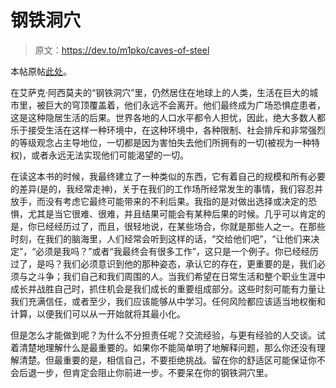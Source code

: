 # 钢铁洞穴

> 原文：<https://dev.to/m1pko/caves-of-steel>

本帖原帖[此处](https://partitionbyblog.wordpress.com/2017/07/02/caves-of-steel/)。

在艾萨克·阿西莫夫的“钢铁洞穴”里，仍然居住在地球上的人类，生活在巨大的城市里，被巨大的穹顶覆盖着，他们永远不会离开。他们最终成为广场恐惧症患者，这是这种隐居生活的后果。世界各地的人口水平都令人担忧，因此，绝大多数人都乐于接受生活在这样一种环境中，在这种环境中，各种限制、社会排斥和非常强烈的等级观念占主导地位，一切都是因为害怕失去他们所拥有的一切(被视为一种特权)，或者永远无法实现他们可能渴望的一切。

在读这本书的时候，我最终建立了一种类似的东西，它有着自己的规模和所有必要的差异(是的，我经常走神)，关于在我们的工作场所经常发生的事情，我们容忍并放手，而没有考虑它最终可能带来的不利后果。我指的是对做出选择或决定的恐惧，尤其是当它很难、很难，并且结果可能会有某种后果的时候。几乎可以肯定的是，你已经经历过了，而且，很轻地说，在某些场合，你就是那些人之一。在那些时刻，在我们的脑海里，人们经常会听到这样的话，“交给他们吧”，“让他们来决定”，“必须是我吗？”或者“我最终会有很多工作”，这只是一个例子。你已经经历过了，是吗？我们必须意识到他的那种姿态，承认它的存在，更重要的是，我们必须与之斗争；我们自己和我们周围的人。当我们希望在日常生活和整个职业生涯中成长并战胜自己时，抓住机会是我们成长的重要组成部分。这些时刻可能有力量让我们充满信任，或者至少，我们应该能够从中学习。任何风险都应该适当地权衡和计算，以便我们可以从一开始就将其最小化。

但是怎么才能做到呢？为什么不分担责任呢？交流经验，与更有经验的人交谈。试着清楚地理解什么是最重要的。如果你不能简单明了地解释问题，那么你还没有理解清楚。但最重要的是，相信自己，不要拒绝挑战。留在你的舒适区可能保证你不会后退一步，但肯定会阻止你前进一步。不要呆在你的钢铁洞穴里。